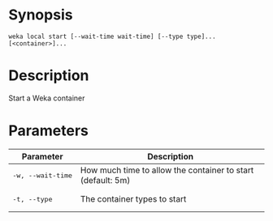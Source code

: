 # Synopsis

```weka local start [--wait-time wait-time] [--type type]... [<container>]...```

# Description

Start a Weka container

# Parameters

| Parameter | Description |
| --------- | ----------- |
| <pre>-w, --wait-time</pre> | How much time to allow the container to start (default: 5m) |
| <pre>-t, --type</pre> | The container types to start |
